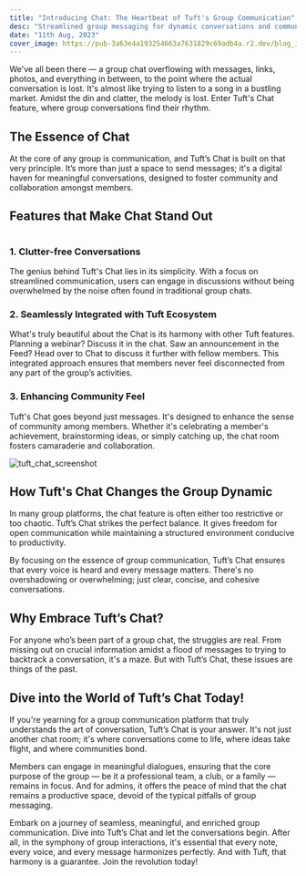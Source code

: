 ```yaml
---
title: "Introducing Chat: The Heartbeat of Tuft's Group Communication"
desc: "Streamlined group messaging for dynamic conversations and community building."
date: "11th Aug, 2023"
cover_image: https://pub-3a63e4a193254663a7631829c69adb4a.r2.dev/blog_images/introducing_chat/introducing_chat.png
---
```


We've all been there — a group chat overflowing with messages, links, photos, and everything in between, to the point where the actual conversation is lost. It's almost like trying to listen to a song in a bustling market. Amidst the din and clatter, the melody is lost. Enter Tuft's Chat feature, where group conversations find their rhythm.

## **The Essence of Chat**

At the core of any group is communication, and Tuft’s Chat is built on that very principle. It’s more than just a space to send messages; it's a digital haven for meaningful conversations, designed to foster community and collaboration amongst members.

## **Features that Make Chat Stand Out**

#

### **1. Clutter-free Conversations**

The genius behind Tuft's Chat lies in its simplicity. With a focus on streamlined communication, users can engage in discussions without being overwhelmed by the noise often found in traditional group chats.

### **2. Seamlessly Integrated with Tuft Ecosystem**

What's truly beautiful about the Chat is its harmony with other Tuft features. Planning a webinar? Discuss it in the chat. Saw an announcement in the Feed? Head over to Chat to discuss it further with fellow members. This integrated approach ensures that members never feel disconnected from any part of the group’s activities.

### **3. Enhancing Community Feel**

Tuft's Chat goes beyond just messages. It's designed to enhance the sense of community among members. Whether it's celebrating a member's achievement, brainstorming ideas, or simply catching up, the chat room fosters camaraderie and collaboration.

![tuft_chat_screenshot](https://pub-3a63e4a193254663a7631829c69adb4a.r2.dev/blog_images/introducing_chat/tuft_chat.jpg)

## **How Tuft's Chat Changes the Group Dynamic**

In many group platforms, the chat feature is often either too restrictive or too chaotic. Tuft’s Chat strikes the perfect balance. It gives freedom for open communication while maintaining a structured environment conducive to productivity.

By focusing on the essence of group communication, Tuft’s Chat ensures that every voice is heard and every message matters. There's no overshadowing or overwhelming; just clear, concise, and cohesive conversations.

## **Why Embrace Tuft’s Chat?**

For anyone who’s been part of a group chat, the struggles are real. From missing out on crucial information amidst a flood of messages to trying to backtrack a conversation, it's a maze. But with Tuft’s Chat, these issues are things of the past.

## **Dive into the World of Tuft’s Chat Today!**

If you're yearning for a group communication platform that truly understands the art of conversation, Tuft’s Chat is your answer. It's not just another chat room; it's where conversations come to life, where ideas take flight, and where communities bond.

Members can engage in meaningful dialogues, ensuring that the core purpose of the group — be it a professional team, a club, or a family — remains in focus. And for admins, it offers the peace of mind that the chat remains a productive space, devoid of the typical pitfalls of group messaging.

Embark on a journey of seamless, meaningful, and enriched group communication. Dive into Tuft’s Chat and let the conversations begin. After all, in the symphony of group interactions, it's essential that every note, every voice, and every message harmonizes perfectly. And with Tuft, that harmony is a guarantee. Join the revolution today!

